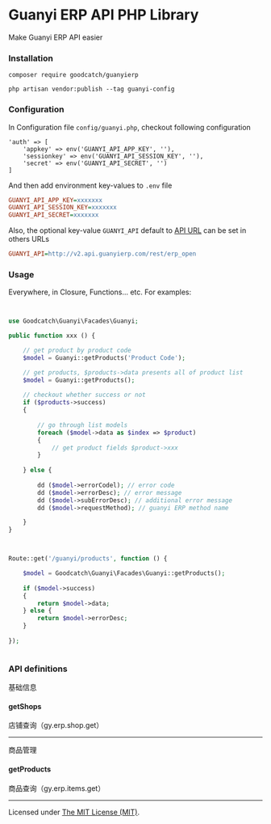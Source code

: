 Guanyi ERP API PHP Library
======
Make Guanyi ERP API easier

### Installation

```
composer require goodcatch/guanyierp

php artisan vendor:publish --tag guanyi-config
```

### Configuration

In Configuration file `config/guanyi.php`, checkout following configuration 


```
'auth' => [
    'appkey' => env('GUANYI_API_APP_KEY', ''),
    'sessionkey' => env('GUANYI_API_SESSION_KEY', ''),
    'secret' => env('GUANYI_API_SECRET', '')
]
```

And then add environment key-values to `.env` file

```ini
GUANYI_API_APP_KEY=xxxxxxx
GUANYI_API_SESSION_KEY=xxxxxxx
GUANYI_API_SECRET=xxxxxxx

```

Also, the optional key-value `GUANYI_API` default to [API URL](http://v2.api.guanyierp.com/rest/erp_open)
can be set in others URLs

```ini
GUANYI_API=http://v2.api.guanyierp.com/rest/erp_open
```


### Usage

Everywhere, in Closure, Functions... etc. For examples:

```php


use Goodcatch\Guanyi\Facades\Guanyi;

public function xxx () {

    // get product by product code
    $model = Guanyi::getProducts('Product Code');

    // get products, $products->data presents all of product list
    $model = Guanyi::getProducts();
    
    // checkout whether success or not
    if ($products->success)
    {
    
        // go through list models
        foreach ($model->data as $index => $product)
        {
            // get product fields $product->xxx
        }
        
    } else {
    
        dd ($model->errorCodel); // error code
        dd ($model->errorDesc); // error message
        dd ($model->subErrorDesc); // additional error message
        dd ($model->requestMethod); // guanyi ERP method name

    }
}


```

```php


Route::get('/guanyi/products', function () {

    $model = Goodcatch\Guanyi\Facades\Guanyi::getProducts();
    
    if ($model->success)
    {
        return $model->data;
    } else {
        return $model->errorDesc;
    }
    
});



```


### API definitions

基础信息

#### getShops

店铺查询（gy.erp.shop.get）

---

商品管理

#### getProducts

商品查询（gy.erp.items.get）
 
---




Licensed under [The MIT License (MIT)](LICENSE).

